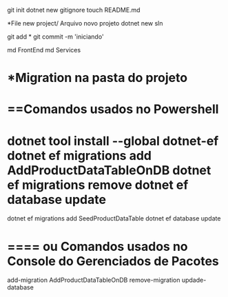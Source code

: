git init
dotnet new gitignore
touch README.md

*File new project/ Arquivo novo projeto
dotnet new sln

git add *
git commit -m 'iniciando'


md FrontEnd
md Services


*Migration na pasta do projeto
====
==Comandos usados no Powershell
====
dotnet tool install --global dotnet-ef
dotnet ef migrations add AddProductDataTableOnDB 
dotnet ef migrations remove
dotnet ef database update
==
dotnet ef migrations add SeedProductDataTable
dotnet ef database update


==== ou Comandos usados no Console do Gerenciados de Pacotes
====
add-migration AddProductDataTableOnDB
remove-migration
updade-database


